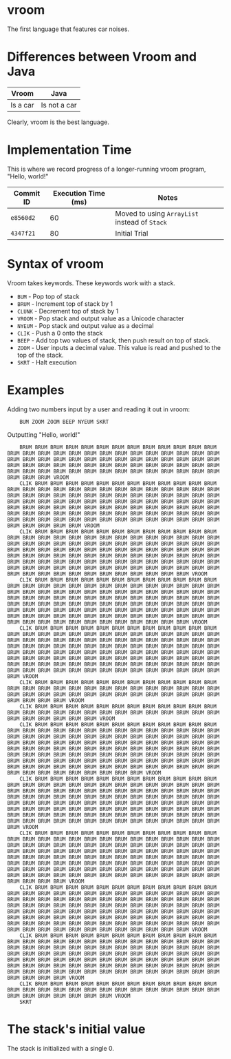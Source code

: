 # vroom

The first language that features car noises.

# Differences between Vroom and Java

| Vroom    | Java         |
| -------- | ------------ |
| Is a car | Is not a car |

Clearly, vroom is the best language.

# Implementation Time

This is where we record progress of a longer-running vroom program, "Hello, world!"

| Commit ID | Execution Time (ms) | Notes                                         |
| --------- | ------------------- | --------------------------------------------- |
| `e8560d2` | 60                  | Moved to using `ArrayList` instead of `Stack` |
| `4347f21` | 80                  | Initial Trial                                 |

# Syntax of vroom

Vroom takes keywords. These keywords work with a stack.

- `BUM` - Pop top of stack
- `BRUM` - Increment top of stack by 1
- `CLUNK` - Decrement top of stack by 1
- `VROOM` - Pop stack and output value as a Unicode character
- `NYEUM` - Pop stack and output value as a decimal
- `CLIK` - Push a 0 onto the stack
- `BEEP` - Add top two values of stack, then push result on top of stack.
- `ZOOM` - User inputs a decimal value. This value is read and pushed to the top of the stack.
- `SKRT` - Halt execution

# Examples

Adding two numbers input by a user and reading it out in vroom:

```
    BUM ZOOM ZOOM BEEP NYEUM SKRT
```

Outputting "Hello, world!"

```
    BRUM BRUM BRUM BRUM BRUM BRUM BRUM BRUM BRUM BRUM BRUM BRUM BRUM BRUM BRUM BRUM BRUM BRUM BRUM BRUM BRUM BRUM BRUM BRUM BRUM BRUM BRUM BRUM BRUM BRUM BRUM BRUM BRUM BRUM BRUM BRUM BRUM BRUM BRUM BRUM BRUM BRUM BRUM BRUM BRUM BRUM BRUM BRUM BRUM BRUM BRUM BRUM BRUM BRUM BRUM BRUM BRUM BRUM BRUM BRUM BRUM BRUM BRUM BRUM BRUM BRUM BRUM BRUM BRUM BRUM BRUM BRUM VROOM
    CLIK BRUM BRUM BRUM BRUM BRUM BRUM BRUM BRUM BRUM BRUM BRUM BRUM BRUM BRUM BRUM BRUM BRUM BRUM BRUM BRUM BRUM BRUM BRUM BRUM BRUM BRUM BRUM BRUM BRUM BRUM BRUM BRUM BRUM BRUM BRUM BRUM BRUM BRUM BRUM BRUM BRUM BRUM BRUM BRUM BRUM BRUM BRUM BRUM BRUM BRUM BRUM BRUM BRUM BRUM BRUM BRUM BRUM BRUM BRUM BRUM BRUM BRUM BRUM BRUM BRUM BRUM BRUM BRUM BRUM BRUM BRUM BRUM BRUM BRUM BRUM BRUM BRUM BRUM BRUM BRUM BRUM BRUM BRUM BRUM BRUM BRUM BRUM BRUM BRUM BRUM BRUM BRUM BRUM BRUM BRUM BRUM BRUM BRUM BRUM BRUM BRUM VROOM
    CLIK BRUM BRUM BRUM BRUM BRUM BRUM BRUM BRUM BRUM BRUM BRUM BRUM BRUM BRUM BRUM BRUM BRUM BRUM BRUM BRUM BRUM BRUM BRUM BRUM BRUM BRUM BRUM BRUM BRUM BRUM BRUM BRUM BRUM BRUM BRUM BRUM BRUM BRUM BRUM BRUM BRUM BRUM BRUM BRUM BRUM BRUM BRUM BRUM BRUM BRUM BRUM BRUM BRUM BRUM BRUM BRUM BRUM BRUM BRUM BRUM BRUM BRUM BRUM BRUM BRUM BRUM BRUM BRUM BRUM BRUM BRUM BRUM BRUM BRUM BRUM BRUM BRUM BRUM BRUM BRUM BRUM BRUM BRUM BRUM BRUM BRUM BRUM BRUM BRUM BRUM BRUM BRUM BRUM BRUM BRUM BRUM BRUM BRUM BRUM BRUM BRUM BRUM BRUM BRUM BRUM BRUM BRUM BRUM VROOM
    CLIK BRUM BRUM BRUM BRUM BRUM BRUM BRUM BRUM BRUM BRUM BRUM BRUM BRUM BRUM BRUM BRUM BRUM BRUM BRUM BRUM BRUM BRUM BRUM BRUM BRUM BRUM BRUM BRUM BRUM BRUM BRUM BRUM BRUM BRUM BRUM BRUM BRUM BRUM BRUM BRUM BRUM BRUM BRUM BRUM BRUM BRUM BRUM BRUM BRUM BRUM BRUM BRUM BRUM BRUM BRUM BRUM BRUM BRUM BRUM BRUM BRUM BRUM BRUM BRUM BRUM BRUM BRUM BRUM BRUM BRUM BRUM BRUM BRUM BRUM BRUM BRUM BRUM BRUM BRUM BRUM BRUM BRUM BRUM BRUM BRUM BRUM BRUM BRUM BRUM BRUM BRUM BRUM BRUM BRUM BRUM BRUM BRUM BRUM BRUM BRUM BRUM BRUM BRUM BRUM BRUM BRUM BRUM BRUM VROOM
    CLIK BRUM BRUM BRUM BRUM BRUM BRUM BRUM BRUM BRUM BRUM BRUM BRUM BRUM BRUM BRUM BRUM BRUM BRUM BRUM BRUM BRUM BRUM BRUM BRUM BRUM BRUM BRUM BRUM BRUM BRUM BRUM BRUM BRUM BRUM BRUM BRUM BRUM BRUM BRUM BRUM BRUM BRUM BRUM BRUM BRUM BRUM BRUM BRUM BRUM BRUM BRUM BRUM BRUM BRUM BRUM BRUM BRUM BRUM BRUM BRUM BRUM BRUM BRUM BRUM BRUM BRUM BRUM BRUM BRUM BRUM BRUM BRUM BRUM BRUM BRUM BRUM BRUM BRUM BRUM BRUM BRUM BRUM BRUM BRUM BRUM BRUM BRUM BRUM BRUM BRUM BRUM BRUM BRUM BRUM BRUM BRUM BRUM BRUM BRUM BRUM BRUM BRUM BRUM BRUM BRUM BRUM BRUM BRUM BRUM BRUM BRUM VROOM
    CLIK BRUM BRUM BRUM BRUM BRUM BRUM BRUM BRUM BRUM BRUM BRUM BRUM BRUM BRUM BRUM BRUM BRUM BRUM BRUM BRUM BRUM BRUM BRUM BRUM BRUM BRUM BRUM BRUM BRUM BRUM BRUM BRUM BRUM BRUM BRUM BRUM BRUM BRUM BRUM BRUM BRUM BRUM BRUM BRUM VROOM
    CLIK BRUM BRUM BRUM BRUM BRUM BRUM BRUM BRUM BRUM BRUM BRUM BRUM BRUM BRUM BRUM BRUM BRUM BRUM BRUM BRUM BRUM BRUM BRUM BRUM BRUM BRUM BRUM BRUM BRUM BRUM BRUM BRUM VROOM
    CLIK BRUM BRUM BRUM BRUM BRUM BRUM BRUM BRUM BRUM BRUM BRUM BRUM BRUM BRUM BRUM BRUM BRUM BRUM BRUM BRUM BRUM BRUM BRUM BRUM BRUM BRUM BRUM BRUM BRUM BRUM BRUM BRUM BRUM BRUM BRUM BRUM BRUM BRUM BRUM BRUM BRUM BRUM BRUM BRUM BRUM BRUM BRUM BRUM BRUM BRUM BRUM BRUM BRUM BRUM BRUM BRUM BRUM BRUM BRUM BRUM BRUM BRUM BRUM BRUM BRUM BRUM BRUM BRUM BRUM BRUM BRUM BRUM BRUM BRUM BRUM BRUM BRUM BRUM BRUM BRUM BRUM BRUM BRUM BRUM BRUM BRUM BRUM BRUM BRUM BRUM BRUM BRUM BRUM BRUM BRUM BRUM BRUM BRUM BRUM BRUM BRUM BRUM BRUM BRUM BRUM BRUM BRUM BRUM BRUM BRUM BRUM BRUM BRUM BRUM BRUM BRUM BRUM BRUM BRUM VROOM
    CLIK BRUM BRUM BRUM BRUM BRUM BRUM BRUM BRUM BRUM BRUM BRUM BRUM BRUM BRUM BRUM BRUM BRUM BRUM BRUM BRUM BRUM BRUM BRUM BRUM BRUM BRUM BRUM BRUM BRUM BRUM BRUM BRUM BRUM BRUM BRUM BRUM BRUM BRUM BRUM BRUM BRUM BRUM BRUM BRUM BRUM BRUM BRUM BRUM BRUM BRUM BRUM BRUM BRUM BRUM BRUM BRUM BRUM BRUM BRUM BRUM BRUM BRUM BRUM BRUM BRUM BRUM BRUM BRUM BRUM BRUM BRUM BRUM BRUM BRUM BRUM BRUM BRUM BRUM BRUM BRUM BRUM BRUM BRUM BRUM BRUM BRUM BRUM BRUM BRUM BRUM BRUM BRUM BRUM BRUM BRUM BRUM BRUM BRUM BRUM BRUM BRUM BRUM BRUM BRUM BRUM BRUM BRUM BRUM BRUM BRUM BRUM VROOM
    CLIK BRUM BRUM BRUM BRUM BRUM BRUM BRUM BRUM BRUM BRUM BRUM BRUM BRUM BRUM BRUM BRUM BRUM BRUM BRUM BRUM BRUM BRUM BRUM BRUM BRUM BRUM BRUM BRUM BRUM BRUM BRUM BRUM BRUM BRUM BRUM BRUM BRUM BRUM BRUM BRUM BRUM BRUM BRUM BRUM BRUM BRUM BRUM BRUM BRUM BRUM BRUM BRUM BRUM BRUM BRUM BRUM BRUM BRUM BRUM BRUM BRUM BRUM BRUM BRUM BRUM BRUM BRUM BRUM BRUM BRUM BRUM BRUM BRUM BRUM BRUM BRUM BRUM BRUM BRUM BRUM BRUM BRUM BRUM BRUM BRUM BRUM BRUM BRUM BRUM BRUM BRUM BRUM BRUM BRUM BRUM BRUM BRUM BRUM BRUM BRUM BRUM BRUM BRUM BRUM BRUM BRUM BRUM BRUM BRUM BRUM BRUM BRUM BRUM BRUM VROOM
    CLIK BRUM BRUM BRUM BRUM BRUM BRUM BRUM BRUM BRUM BRUM BRUM BRUM BRUM BRUM BRUM BRUM BRUM BRUM BRUM BRUM BRUM BRUM BRUM BRUM BRUM BRUM BRUM BRUM BRUM BRUM BRUM BRUM BRUM BRUM BRUM BRUM BRUM BRUM BRUM BRUM BRUM BRUM BRUM BRUM BRUM BRUM BRUM BRUM BRUM BRUM BRUM BRUM BRUM BRUM BRUM BRUM BRUM BRUM BRUM BRUM BRUM BRUM BRUM BRUM BRUM BRUM BRUM BRUM BRUM BRUM BRUM BRUM BRUM BRUM BRUM BRUM BRUM BRUM BRUM BRUM BRUM BRUM BRUM BRUM BRUM BRUM BRUM BRUM BRUM BRUM BRUM BRUM BRUM BRUM BRUM BRUM BRUM BRUM BRUM BRUM BRUM BRUM BRUM BRUM BRUM BRUM BRUM BRUM VROOM
    CLIK BRUM BRUM BRUM BRUM BRUM BRUM BRUM BRUM BRUM BRUM BRUM BRUM BRUM BRUM BRUM BRUM BRUM BRUM BRUM BRUM BRUM BRUM BRUM BRUM BRUM BRUM BRUM BRUM BRUM BRUM BRUM BRUM BRUM BRUM BRUM BRUM BRUM BRUM BRUM BRUM BRUM BRUM BRUM BRUM BRUM BRUM BRUM BRUM BRUM BRUM BRUM BRUM BRUM BRUM BRUM BRUM BRUM BRUM BRUM BRUM BRUM BRUM BRUM BRUM BRUM BRUM BRUM BRUM BRUM BRUM BRUM BRUM BRUM BRUM BRUM BRUM BRUM BRUM BRUM BRUM BRUM BRUM BRUM BRUM BRUM BRUM BRUM BRUM BRUM BRUM BRUM BRUM BRUM BRUM BRUM BRUM BRUM BRUM BRUM BRUM VROOM
    CLIK BRUM BRUM BRUM BRUM BRUM BRUM BRUM BRUM BRUM BRUM BRUM BRUM BRUM BRUM BRUM BRUM BRUM BRUM BRUM BRUM BRUM BRUM BRUM BRUM BRUM BRUM BRUM BRUM BRUM BRUM BRUM BRUM BRUM VROOM
    SKRT
```

# The stack's initial value

The stack is initialized with a single 0.
